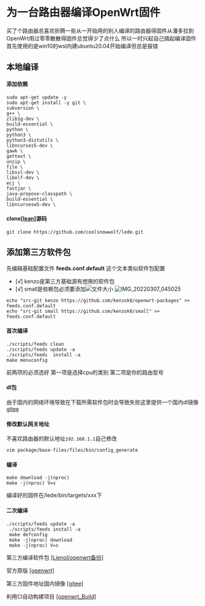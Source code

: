 # 为一台路由器编译OpenWrt固件


买了个路由器总喜欢折腾一些从一开始用的别人编译的路由器得固件从潘多拉到OpenWrt用过零零散散得固件总觉得少了点什么 所以一时兴起自己搞起编译固件
首先使用的是win10的wsl内建ubuntu20.04开始编译但总是报错

<!--more-->

## 本地编译

#### 添加依赖
```
sudo apt-get update -y 
sudo apt-get install -y git \
subversion \
g++ \
zlib1g-dev \
build-essential \
python \
python3 \
python3-distutils \
libncurses5-dev \
gawk \
gettext \
unzip \
file \
libssl-dev \
libelf-dev \
ecj \
fastjar \
java-propose-classpath \
build-essential \
libncursesw5-dev \
```

#### clone[[lean]](https://github.com/coolsnowwolf/lede.git)源码
```
git clone https://github.com/coolsnowwolf/lede.git 
```
## 添加第三方软件包

先编辑基础配置文件
**feeds.conf.default** 这个文本类似软件包配置
- [√] kenzo是第三方基础源有想用的软件包
- [√] small是依赖包必须要添加![文件大小](https://camo.githubusercontent.com/010add610fe6bc2bcde0f75677b7eda2909565fc621def657003dbb5f399c695/68747470733a2f2f696d672e736869656c64732e696f2f6769746875622f6c616e6775616765732f636f64652d73697a652f6b656e7a6f6b382f6f70656e7772742d7061636b616765733f636f6c6f723d626c756576696f6c6574)
![IMG_20220307_045025](https://moriz-zoom.coding.net/p/page/d/image/git/raw/master/IMG_20220307_045025.jpg)

```
echo "src-git kenzo https://github.com/kenzok8/openwrt-packages" >> feeds.conf.default
echo "src-git small https://github.com/kenzok8/small" >> feeds.conf.default
```
#### 首次编译
```
./scripts/feeds clean 
./scripts/feeds update -a 
./scripts/feeds  install -a 
make menuconfig 
```

前两项的必须选好 第一项是选择cpu的类别 第二项是你的路由型号
#### dl包
由于国内的网络环境导致在下载所需软件包时会导致失败这里提供一个国内dl镜像
[gitee](https://gitee.com/tolqy/openwrt-lede-dl)

#### 修改默认网关地址
不喜欢路由器的默认地址`192.168.1.1`自己修改
```
vim package/base-files/files/bin/config_generate
```

#### 编译
```
make download -j(nproc) 
make -j(nproc) V=s 
```
编译好的固件在/lede/bin/targets/xxx下

#### 二次编译
```
./scripts/feeds update -a
 ./scripts/feeds install -a
 make defconfig
 make -j(nproc) download
 make -j(nproc) V=s
 ``` 

 第三方编译软件包 [[Lienol/openwrt备份]](https://github.com/OpenWrt-Actions/lienol-openwrt-package)

 官方原版 [[openwrt]](https://github.com/openwrt/openwrt)

 第三方固件地址国内镜像 [[gitee]](https://gitee.com/qmgta/lede)

 利用CI自动构建项目 [[openwrt_Build]](https://github.com/kenzok8/openwrt_Build)

